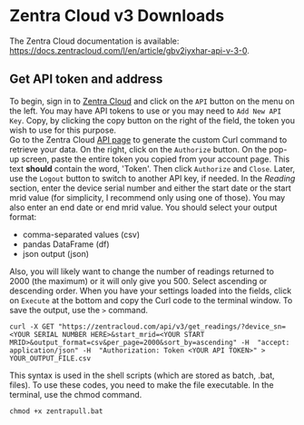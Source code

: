 # Zentra Cloud v3 Downloads  
The Zentra Cloud documentation is available: https://docs.zentracloud.com/l/en/article/gbv2iyxhar-api-v-3-0.
## Get API token and address  
To begin, sign in to [Zentra Cloud](https://zentracloud.com/) and click on the `API` button on the menu on the left.  You may have API tokens to use or you may need to `Add New API Key`.  Copy, by clicking the copy button on the right of the field, the token you wish to use for this purpose.  
Go to the Zentra Cloud [API page](https://zentracloud.com/api/v3/documentation/) to generate the custom Curl command to retrieve your data.  On the right, click on the `Authorize` button.  On the pop-up screen, paste the entire token you copied from your account page.  This text **should** contain the word, 'Token'.  Then click `Authorize` and `Close`.  Later, use the `Logout` button to switch to another API key, if needed.  In the *Reading* section, enter the device serial number and either the start date or the start mrid value (for simplicity, I recommend only using one of those).  You may also enter an end date or end mrid value.  You should select your output format:  
- comma-separated values (csv)  
- pandas DataFrame (df)  
- json output (json)  

Also, you will likely want to change the number of readings returned to 2000 (the maximum) or it will only give you 500.  Select ascending or descending order.  When you have your settings loaded into the fields, click on `Execute` at the bottom and copy the Curl code to the terminal window.  To save the output, use the `>` command.  

```
curl -X GET "https://zentracloud.com/api/v3/get_readings/?device_sn=<YOUR SERIAL NUMBER HERE>&start_mrid=<YOUR START MRID>&output_format=csv&per_page=2000&sort_by=ascending" -H  "accept: application/json" -H  "Authorization: Token <YOUR API TOKEN>" > YOUR_OUTPUT_FILE.csv
```

This syntax is used in the shell scripts (which are stored as batch, .bat, files).  To use these codes, you need to make the file executable.  In the terminal, use the chmod command.  

```
chmod +x zentrapull.bat
```


